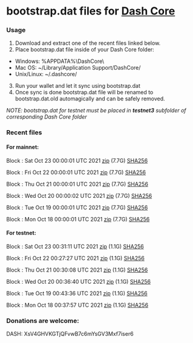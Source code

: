 # bootstrap.dat files for [Dash Core](https://github.com/dashpay/dash)

### Usage

1. Download and extract one of the recent files linked below.
2. Place bootstrap.dat file inside of your Dash Core folder:
 - Windows: %APPDATA%\DashCore\
 - Mac OS: ~/Library/Application Support/DashCore/
 - Unix/Linux: ~/.dashcore/
3. Run your wallet and let it sync using bootstrap.dat
4. Once sync is done bootstrap.dat file will be renamed to bootstrap.dat.old automagically and can be safely removed.

_NOTE: bootstrap.dat for testnet must be placed in **testnet3** subfolder of corresponding Dash Core folder_

### Recent files

#### For mainnet:

Block [](https://insight.dash.org/insight/block/): Sat Oct 23 00:00:01 UTC 2021 [zip](https://dash-bootstrap.ams3.digitaloceanspaces.com/mainnet/2021-10-23/bootstrap.dat.zip) (7.7G) [SHA256](https://dash-bootstrap.ams3.digitaloceanspaces.com/mainnet/2021-10-23/sha256.txt)

Block [](https://insight.dash.org/insight/block/): Fri Oct 22 00:00:01 UTC 2021 [zip](https://dash-bootstrap.ams3.digitaloceanspaces.com/mainnet/2021-10-22/bootstrap.dat.zip) (7.7G) [SHA256](https://dash-bootstrap.ams3.digitaloceanspaces.com/mainnet/2021-10-22/sha256.txt)

Block [](https://insight.dash.org/insight/block/): Thu Oct 21 00:00:01 UTC 2021 [zip](https://dash-bootstrap.ams3.digitaloceanspaces.com/mainnet/2021-10-21/bootstrap.dat.zip) (7.7G) [SHA256](https://dash-bootstrap.ams3.digitaloceanspaces.com/mainnet/2021-10-21/sha256.txt)

Block [](https://insight.dash.org/insight/block/): Wed Oct 20 00:00:02 UTC 2021 [zip](https://dash-bootstrap.ams3.digitaloceanspaces.com/mainnet/2021-10-20/bootstrap.dat.zip) (7.7G) [SHA256](https://dash-bootstrap.ams3.digitaloceanspaces.com/mainnet/2021-10-20/sha256.txt)

Block [](https://insight.dash.org/insight/block/): Tue Oct 19 00:00:01 UTC 2021 [zip](https://dash-bootstrap.ams3.digitaloceanspaces.com/mainnet/2021-10-19/bootstrap.dat.zip) (7.7G) [SHA256](https://dash-bootstrap.ams3.digitaloceanspaces.com/mainnet/2021-10-19/sha256.txt)

Block [](https://insight.dash.org/insight/block/): Mon Oct 18 00:00:01 UTC 2021 [zip](https://dash-bootstrap.ams3.digitaloceanspaces.com/mainnet/2021-10-18/bootstrap.dat.zip) (7.7G) [SHA256](https://dash-bootstrap.ams3.digitaloceanspaces.com/mainnet/2021-10-18/sha256.txt)


#### For testnet:

Block [](https://testnet-insight.dashevo.org/insight/block/): Sat Oct 23 00:31:11 UTC 2021 [zip](https://dash-bootstrap.ams3.digitaloceanspaces.com/testnet/2021-10-23/bootstrap.dat.zip) (1.1G) [SHA256](https://dash-bootstrap.ams3.digitaloceanspaces.com/testnet/2021-10-23/sha256.txt)

Block [](https://testnet-insight.dashevo.org/insight/block/): Fri Oct 22 00:27:27 UTC 2021 [zip](https://dash-bootstrap.ams3.digitaloceanspaces.com/testnet/2021-10-22/bootstrap.dat.zip) (1.1G) [SHA256](https://dash-bootstrap.ams3.digitaloceanspaces.com/testnet/2021-10-22/sha256.txt)

Block [](https://testnet-insight.dashevo.org/insight/block/): Thu Oct 21 00:30:08 UTC 2021 [zip](https://dash-bootstrap.ams3.digitaloceanspaces.com/testnet/2021-10-21/bootstrap.dat.zip) (1.1G) [SHA256](https://dash-bootstrap.ams3.digitaloceanspaces.com/testnet/2021-10-21/sha256.txt)

Block [](https://testnet-insight.dashevo.org/insight/block/): Wed Oct 20 00:36:40 UTC 2021 [zip](https://dash-bootstrap.ams3.digitaloceanspaces.com/testnet/2021-10-20/bootstrap.dat.zip) (1.1G) [SHA256](https://dash-bootstrap.ams3.digitaloceanspaces.com/testnet/2021-10-20/sha256.txt)

Block [](https://testnet-insight.dashevo.org/insight/block/): Tue Oct 19 00:43:36 UTC 2021 [zip](https://dash-bootstrap.ams3.digitaloceanspaces.com/testnet/2021-10-19/bootstrap.dat.zip) (1.1G) [SHA256](https://dash-bootstrap.ams3.digitaloceanspaces.com/testnet/2021-10-19/sha256.txt)

Block [](https://testnet-insight.dashevo.org/insight/block/): Mon Oct 18 00:37:57 UTC 2021 [zip](https://dash-bootstrap.ams3.digitaloceanspaces.com/testnet/2021-10-18/bootstrap.dat.zip) (1.1G) [SHA256](https://dash-bootstrap.ams3.digitaloceanspaces.com/testnet/2021-10-18/sha256.txt)


### Donations are welcome:

DASH: XsV4GHVKGTjQFvwB7c6mYsGV3Mxf7iser6
